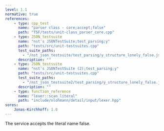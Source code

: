 ```yaml
---
level: 1.1
normative: true
references:
    - type: cpp_test
      name: "parser class - core;accept;false"
      path: "TSF/tests/unit-class_parser_core.cpp"
    - type: JSON_testsuite
      name: "nst's JSONTestSuite;test_parsing;y"
      path: "tests/src/unit-testsuites.cpp"
      test_suite_paths:
        - "/nst_json_testsuite/test_parsing/y_structure_lonely_false.json"
      description: ""
    - type: JSON_testsuite
      name: "nst's JSONTestSuite (2);test_parsing;y"
      path: "tests/src/unit-testsuites.cpp"
      test_suite_paths:
        - "/nst_json_testsuite2/test_parsing/y_structure_lonely_false.json"
      description: ""
    - type: function_reference
      name: "lexer::scan_literal"
      path: "include/nlohmann/detail/input/lexer.hpp"
sores:
    Jonas-Kirchhoff: 1.0
---
```


The service accepts the literal name false.